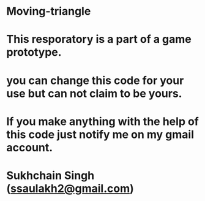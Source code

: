 # Moving-triangle
# This resporatory is a part of a game prototype.
# you can change this code for your use but can not claim to be yours.
# If you make anything with the help of this code just notify me on my gmail account.
# Sukhchain Singh (ssaulakh2@gmail.com)

